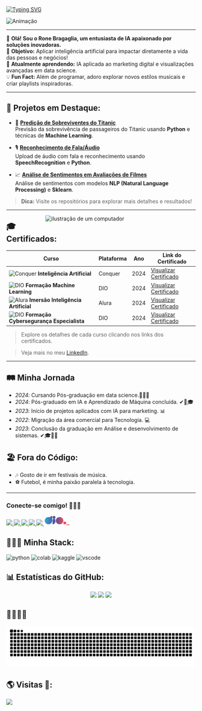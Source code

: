 <a href="https://git.io/typing-svg">
  <img 
    src="https://readme-typing-svg.herokuapp.com?font=Fira+Code&color=BB00B4&lines=Olá,+Eu+sou+Rone+Bragaglia!+%F0%9F%91%BE%F0%9F%93%9A%F0%9F%92%99" 
    alt="Typing SVG" 
  />
</a>

<img 
  src="https://i.pinimg.com/originals/83/b8/09/83b809857acd41a7bad4935b4734f9fc.gif" 
  alt="Animação" 
  height="250"
/>

---

👋 **Olá! Sou o Rone Bragaglia, um entusiasta de IA apaixonado por soluções inovadoras.**  
🚀 **Objetivo:** Aplicar inteligência artificial para impactar diretamente a vida das pessoas e negócios!  
🌱 **Atualmente aprendendo:** IA aplicada ao marketing digital e visualizações avançadas em data science.  
💡 **Fun Fact:** Além de programar, adoro explorar novos estilos musicais e criar playlists inspiradoras.  

---

## 🚀 Projetos em Destaque:

- 🧠 **[Predição de Sobreviventes do Titanic](https://github.com/Ronbragaglia/Sobreviventes-titanic)**  
   Previsão da sobrevivência de passageiros do Titanic usando **Python** e técnicas de **Machine Learning**.

- 🎙️ **[Reconhecimento de Fala/Áudio](https://github.com/Ronbragaglia/Reconhecimento-de-fala-audio)**  
   Upload de áudio com fala e reconhecimento usando **SpeechRecognition** e **Python**.

- 📈 **[Análise de Sentimentos em Avaliações de Filmes](https://github.com/Ronbragaglia/Sentimento-Cinematogr-fico)**  
   Análise de sentimentos com modelos **NLP (Natural Language Processing)** e **Sklearn**.

> **Dica:** Visite os repositórios para explorar mais detalhes e resultados!

---

<img src="https://raw.githubusercontent.com/MicaelliMedeiros/micaellimedeiros/master/image/computer-illustration.png" alt="ilustração de um computador" width="400px" align="right">


## 🎓 Certificados:

| Curso                               | Plataforma       | Ano  | Link do Certificado                                                                 |
|-------------------------------------|------------------|------|-------------------------------------------------------------------------------------|
| <img src="https://img.shields.io/badge/Conquer-Amarelo?style=flat&logo=Conquer&logoColor=black" alt="Conquer" height="20"> **Inteligência Artificial**             | Conquer          | 2024 | [Visualizar Certificado](https://conquerplus.com.br/certificates/4684e5c3-74b3-4c7d-b843-a2f55d9dfed2) |
| <img src="https://img.shields.io/badge/DIO-Roxo?style=flat&logo=dev.to&logoColor=white" alt="DIO" height="20"> **Formação Machine Learning**           | DIO              | 2024 | [Visualizar Certificado](https://www.dio.me/certificate/YKPL9NLP/share)            |
| <img src="https://img.shields.io/badge/Alura-Azul?style=flat&logo=Alura&logoColor=white" alt="Alura" height="20"> **Imersão Inteligência Artificial**     | Alura            | 2024 | [Visualizar Certificado](https://cursos.alura.com.br/immersion/22/user/ronebragaglia23/certificate) |
| <img src="https://img.shields.io/badge/DIO-Roxo?style=flat&logo=dev.to&logoColor=white" alt="DIO" height="20"> **Formação Cybersegurança Especialista**| DIO              | 2024 | [Visualizar Certificado](https://www.dio.me/certificate/0C19CA48/share)            |



> Explore os detalhes de cada curso clicando nos links dos certificados.

> Veja mais no meu [LinkedIn](https://www.linkedin.com/in/rone-bragaglia-a6aa60157/).

---

## 🛤 Minha Jornada

- *2024*: Cursando Pós-graduação em data science.🧠👨‍💻
- *2024*: Pós-graduado em IA e Aprendizado de Máquina concluída. ✔🧠🎓  
- *2023*: Início de projetos aplicados com IA para marketing. 📊  
- *2022*: Migração da área comercial para Tecnologia. 💻  
- *2023*: Conclusão da graduação em Análise e desenvolvimento de sistemas.  ✔🎓👨‍💻

## 🏖 Fora do Código:

- 🎶 Gosto de ir em festivais de música. 
- ⚽ Futebol, é minha paixão paralela à tecnologia.  

---

<h3 align="left">Conecte-se comigo! 🤝👇🏼</h3>
<div>
  <a href="https://www.linkedin.com/in/rone-bragaglia-a6aa60157/">
    <img src="https://img.shields.io/badge/-LinkedIn-000?style=for-the-badge&logo=linkedin&logoColor=FF00F6&color:FFF">
  </a>
  <a href="https://discord.com/channels/@me/">
    <img src="https://img.shields.io/badge/Discord-7289DA?style=for-the-badge&logo=discord&logoColor=white">
  </a>
  <a href="https://ronbragaglia.github.io/Portfolio/" target="_blank">
    <img src="https://img.shields.io/badge/Portfolio-255E63?style=for-the-badge&logo=About.me&logoColor=white">
  </a>
  <a href="https://ronbragaglia.github.io/portfolio-marketing-digital./">
  <img src="https://img.shields.io/badge/-Marketing%20Digital-000?style=for-the-badge&logo=github&logoColor=FF00F6">
</a>
 <a href="mailto:ronbragaglia@gmail.com">
    <img src="https://img.shields.io/badge/Gmail-333333?style=for-the-badge&logo=gmail&logoColor=red">
  </a>
  <a href="https://www.dio.me/users/ronebragagliasso">
    <img src="https://github.com/Hadryanpaulo/Hadryanpaulo/raw/b55de4628a36eaad43f0edc2709993529ae48b37/dio.me.jpeg" alt="DIO Logo" width="70">
  </a>
</div>

## 👨🏻‍💻 Minha Stack:

<div style="display: inline_block">
  <img align="center" alt="python" src="https://img.shields.io/badge/Python-14354C?style=for-the-badge&logo=python&logoColor=white" />
  <img align="center" alt="colab" src="https://img.shields.io/badge/Colab-F9AB00?style=for-the-badge&logo=googlecolab&color=525252" />
  <img align="center" alt="kaggle" src="https://img.shields.io/badge/Kaggle-20BEFF?style=for-the-badge&logo=Kaggle&logoColor=white" />
  <img align="center" alt="vscode" src="https://img.shields.io/badge/Visual_Studio_Code-0078D4?style=for-the-badge&logo=visual%20studio%20code&logoColor=white" />
</div>

## 📊 Estatísticas do GitHub:

<p align="center">
  <img src="https://github-readme-stats.vercel.app/api?username=Ronbragaglia&theme=midnight-purple&count_private=true" />
  <img src="https://streak-stats.demolab.com?user=Ronbragaglia&theme=midnight-purple&date_format=j%2Fn%5B%2FY%5D" />
  <img src="https://github-readme-stats.vercel.app/api/top-langs/?username=Ronbragaglia&theme=midnight-purple&layout=donut&hide=jupyter%20notebook" />
</p>

## 🐍🐍🐍🐍

![snake gif](https://raw.githubusercontent.com/Ronbragaglia/Ronbragaglia/output/snake.svg)

## 🌎 Visitas 👀:
<img src="https://komarev.com/ghpvc/?username=Ronbragaglia&label=&color=blueviolet&style=flat" />





